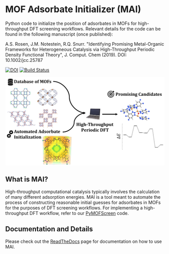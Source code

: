 # MOF Adsorbate Initializer (MAI)
Python code to initialize the position of adsorbates in MOFs for high-throughput DFT screening workflows. Relevant details for the code can be found in the following manuscript (once published):

A.S. Rosen, J.M. Notestein, R.Q. Snurr. "Identifying Promising Metal-Organic Frameworks for Heterogeneous Catalysis via High-Throughput Periodic Density Functional Theory", J. Comput. Chem (2019). DOI: 10.1002/jcc.25787 

[![DOI](https://zenodo.org/badge/127307047.svg)](https://zenodo.org/badge/latestdoi/127307047)
[![Build Status](https://travis-ci.com/arosen93/mof-adsorbate-initializer.svg?branch=master)](https://travis-ci.com/arosen93/mof-adsorbate-initializer)

![TOC](toc.png)

## What is MAI?
High-throughput computational catalysis typically involves the calculation of many different adsorption energies. MAI is a tool meant to automate the process of constructing reasonable initial guesses for adsorbates in MOFs for the purposes of DFT screening workflows. For implementing a high-throughput DFT workflow, refer to our [PyMOFScreen](https://github.com/arosen93/mof_screen) code.

## Documentation and Details
Please check out the [ReadTheDocs](https://mai.readthedocs.io/en/latest/) page for documentation on how to use MAI.
